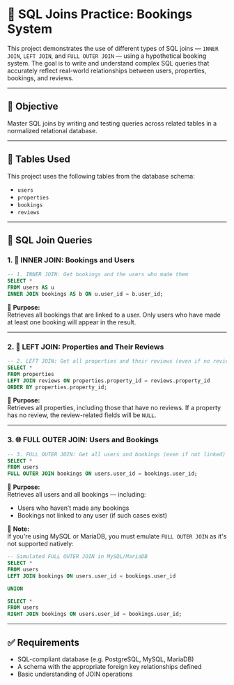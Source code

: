 # 📘 SQL Joins Practice: Bookings System

This project demonstrates the use of different types of SQL joins — `INNER JOIN`, `LEFT JOIN`, and `FULL OUTER JOIN` — using a hypothetical booking system. The goal is to write and understand complex SQL queries that accurately reflect real-world relationships between users, properties, bookings, and reviews.

---

## 🧠 Objective

Master SQL joins by writing and testing queries across related tables in a normalized relational database.

---

## 📁 Tables Used

This project uses the following tables from the database schema:

- `users`
- `properties`
- `bookings`
- `reviews`

---

## 🧪 SQL Join Queries

### 1. 🔗 INNER JOIN: Bookings and Users

```sql
-- 1. INNER JOIN: Get bookings and the users who made them
SELECT * 
FROM users AS u 
INNER JOIN bookings AS b ON u.user_id = b.user_id;
```

📌 **Purpose:**  
Retrieves all bookings that are linked to a user. Only users who have made at least one booking will appear in the result.

---

### 2. 🧩 LEFT JOIN: Properties and Their Reviews

```sql
-- 2. LEFT JOIN: Get all properties and their reviews (even if no review)
SELECT * 
FROM properties 
LEFT JOIN reviews ON properties.property_id = reviews.property_id 
ORDER BY properties.property_id;
```

📌 **Purpose:**  
Retrieves all properties, including those that have no reviews. If a property has no review, the review-related fields will be `NULL`.

---

### 3. 🌐 FULL OUTER JOIN: Users and Bookings

```sql
-- 3. FULL OUTER JOIN: Get all users and bookings (even if not linked)
SELECT * 
FROM users 
FULL OUTER JOIN bookings ON users.user_id = bookings.user_id;
```

📌 **Purpose:**  
Retrieves all users and all bookings — including:
- Users who haven’t made any bookings
- Bookings not linked to any user (if such cases exist)

📌 **Note:**  
If you're using MySQL or MariaDB, you must emulate `FULL OUTER JOIN` as it's not supported natively:

```sql
-- Simulated FULL OUTER JOIN in MySQL/MariaDB
SELECT * 
FROM users 
LEFT JOIN bookings ON users.user_id = bookings.user_id

UNION

SELECT * 
FROM users 
RIGHT JOIN bookings ON users.user_id = bookings.user_id;
```

---

## ✅ Requirements

- SQL-compliant database (e.g. PostgreSQL, MySQL, MariaDB)
- A schema with the appropriate foreign key relationships defined
- Basic understanding of JOIN operations